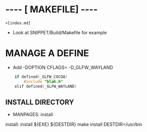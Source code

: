 # ---- [ MAKEFILE] ----

	<[index.md]
 * Look at SNIPPET/Build/Makefile for example

# MANAGE A DEFINE
 * Add -DOPTION
	CFLAGS= -D_GLFW_WAYLAND
```c
	if defined(_GLFW_COCOA)
		#include "blah.h"
	elif defined(_GLFW_WAYLAND)
```

## INSTALL DIRECTORY
 * MANPAGES: 
 	install 

install:
 	install ${EXE} ${DESTDIR}
	make install DESTDIR=/usr/bin
	

